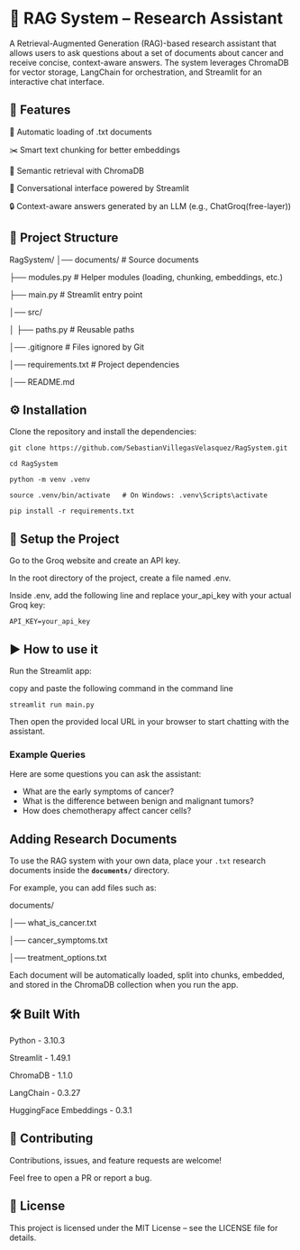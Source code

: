 # 📘 RAG System – Research Assistant

A Retrieval-Augmented Generation (RAG)-based research assistant that allows users to ask questions about a set of documents about cancer and receive concise, context-aware answers.
The system leverages ChromaDB for vector storage, LangChain for orchestration, and Streamlit for an interactive chat interface.

## 🚀 Features

📂 Automatic loading of .txt documents

✂️ Smart text chunking for better embeddings

🧠 Semantic retrieval with ChromaDB

💬 Conversational interface powered by Streamlit

🔒 Context-aware answers generated by an LLM (e.g., ChatGroq(free-layer))

## 📂 Project Structure

RagSystem/ 
│── documents/             # Source documents

├── modules.py             # Helper modules (loading, chunking, embeddings, etc.)

├── main.py                # Streamlit entry point

│── src/

│   ├── paths.py           # Reusable paths

│── .gitignore             # Files ignored by Git

│── requirements.txt       # Project dependencies

│── README.md

## ⚙️ Installation

Clone the repository and install the dependencies:

`git clone https://github.com/SebastianVillegasVelasquez/RagSystem.git`

`cd RagSystem`

`python -m venv .venv`

`source .venv/bin/activate   # On Windows: .venv\Scripts\activate`

`pip install -r requirements.txt`

## 🔑 Setup the Project

Go to the Groq website
and create an API key.

In the root directory of the project, create a file named .env.

Inside .env, add the following line and replace your_api_key with your actual Groq key:

`API_KEY=your_api_key`


## ▶️ How to use it

Run the Streamlit app:

copy and paste the following command in the command line

`streamlit run main.py`


Then open the provided local URL in your browser to start chatting with the assistant.

### Example Queries
Here are some questions you can ask the assistant:

- What are the early symptoms of cancer?
- What is the difference between benign and malignant tumors?
- How does chemotherapy affect cancer cells?

## Adding Research Documents

To use the RAG system with your own data, place your `.txt` research documents inside the **`documents/`** directory.

For example, you can add files such as:

documents/

│── what_is_cancer.txt

│── cancer_symptoms.txt

│── treatment_options.txt

Each document will be automatically loaded, split into chunks, embedded, and stored in the ChromaDB collection when you run the app.


## 🛠️ Built With

Python - 3.10.3

Streamlit - 1.49.1

ChromaDB - 1.1.0

LangChain - 0.3.27

HuggingFace Embeddings - 0.3.1

## 🤝 Contributing

Contributions, issues, and feature requests are welcome!

Feel free to open a PR or report a bug.

## 📜 License

This project is licensed under the MIT License – see the LICENSE
 file for details.
